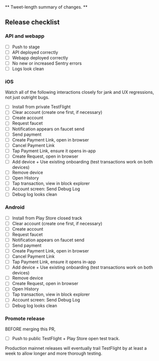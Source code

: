 <!-- PR TITLE -->
<!-- release v1.2.3 build 101 -->
<!-- Build number should be identical across both platforms. -->

** Tweet-length summary of changes. **

<!-- Optional screenshot, 4-6 panels joined as described in scratchpad README. -->

## Release checklist

### API and webapp

- [ ] Push to stage
- [ ] API deployed correctly
- [ ] Webapp deployed correctly
- [ ] No new or increased Sentry errors
- [ ] Logs look clean

### iOS

Watch all of the following interactions closely for jank and UX regressions, not
just outright bugs.

- [ ] Install from private TestFlight
- [ ] Clear account (create one first, if necessary)
- [ ] Create account
- [ ] Request faucet
- [ ] Notification appears on faucet send
- [ ] Send payment
- [ ] Create Payment Link, open in browser
- [ ] Cancel Payment Link
- [ ] Tap Payment Link, ensure it opens in-app
- [ ] Create Request, open in browser
- [ ] Add device + Use existing onboarding (test transactions work on both devices)
- [ ] Remove device
- [ ] Open History
- [ ] Tap transaction, view in block explorer
- [ ] Account screen: Send Debug Log
- [ ] Debug log looks clean

### Android

- [ ] Install from Play Store closed track
- [ ] Clear account (create one first, if necessary)
- [ ] Create account
- [ ] Request faucet
- [ ] Notification appears on faucet send
- [ ] Send payment
- [ ] Create Payment Link, open in browser
- [ ] Cancel Payment Link
- [ ] Tap Payment Link, ensure it opens in-app
- [ ] Add device + Use existing onboarding (test transactions work on both devices)
- [ ] Remove device
- [ ] Create Request, open in browser
- [ ] Open History
- [ ] Tap transaction, view in block explorer
- [ ] Account screen: Send Debug Log
- [ ] Debug log looks clean

### Promote release

BEFORE merging this PR,

- [ ] Push to public TestFlight + Play Store open test track.

Production mainnet releases will eventually trail TestFlight by at least a week
to allow longer and more thorough testing.
